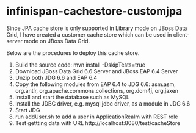 # infinispan-cachestore-customjpa

Since JPA cache store is only supported in Library mode on JBoss Data Grid, I have created a customer cache store which can be used in client-server mode on JBoss Data Grid.

Below are the procedures to deploy this cache store. <BR>
1. Build the source code: mvn install -DskipTests=true <BR>
2. Download JBoss Data Grid 6.6 Server and JBoss EAP 6.4 Server <BR>
3. Unzip both JDG 6.6 and EAP 6.4 <BR>
4. Copy the following modules from EAP 6.4 to JDG 6.6: asm.asm, org.antlr, org.apache.commons.collections, org.dom4j, org.jaxen <BR>
5. Install and start the database such as MySQL <BR>
6. Install the JDBC driver, e.g. mysql jdbc driver, as a module in JDG 6.6 <BR>
7. Start JDG  <BR>
8. run addUser.sh to add a user in ApplicationRealm with REST role <BR>
9. Test gettting data with URL http://localhost:8080/test/cacheStore <BR>
